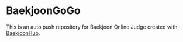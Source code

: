 # BaekjoonGoGo
This is an auto push repository for Baekjoon Online Judge created with [BaekjoonHub](https://github.com/BaekjoonHub/BaekjoonHub).
